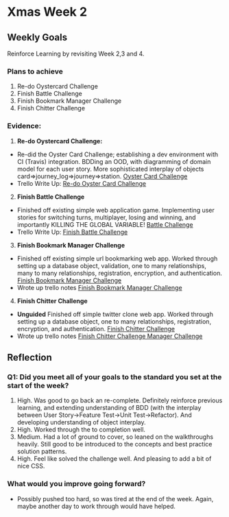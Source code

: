 # Xmas Week 2
## Weekly Goals
Reinforce Learning by revisiting Week 2,3 and 4.

### Plans to achieve

1. Re-do Oystercard Challenge
2. Finish Battle Challenge
3. Finish Bookmark Manager Challenge
2. Finish Chitter Challenge

### Evidence:
1. **Re-do Oystercard Challenge:**

* Re-did the Oyster Card Challenge; establishing a dev environment with CI (Travis) integration. BDDing an OOD, with diagramming of domain model for each user story. More sophisticated interplay of objects card=>journey_log=>journey=>station. [Oyster Card Challenge](https://github.com/chriswhitehouse/oystercard_too)
* Trello Write Up: [Re-do Oyster Card Challenge](https://trello.com/c/SKVY3NMH)

2. **Finish Battle Challenge**

* Finished off existing simple web application game. Implementing user stories for switching turns, multiplayer, losing and winning, and importantly KILLING THE GLOBAL VARIABLE! [Battle Challenge](https://github.com/chriswhitehouse/Battle)
* Trello Write Up: [Finish Battle Challenge](https://trello.com/c/GaDQHHh5)

3. **Finish Bookmark Manager Challenge**

* Finished off existing simple url bookmarking web app. Worked through setting up a database object, validation, one to many relationships, many to many relationships, registration, encryption, and authentication. [Finish Bookmark Manager Challenge](https://github.com/chriswhitehouse/bookmark_manager)
* Wrote up trello notes [Finish Bookmark Manager Challenge](https://trello.com/c/EH1fghOd)

4. **Finish Chitter Challenge**

* **Unguided** Finished off simple twitter clone web app. Worked through setting up a database object, one to many relationships, registration, encryption, and authentication. [Finish Chitter Challenge](https://github.com/chriswhitehouse/chitter-challenge)
* Wrote up trello notes [Finish Chitter Challenge Manager Challenge](https://trello.com/c/09VGJMNy)

## Reflection

### Q1: Did you meet all of your goals to the standard you set at the start of the week?

1. High. Was good to go back an re-complete. Definitely reinforce previous learning, and extending understanding of BDD (with the interplay between User Story->Feature Test->Unit Test->Refactor). And developing understanding of object interplay.
2. High. Worked through the to completion well.
3. Medium. Had a lot of ground to cover, so leaned on the walkthroughs heavily. Still good to be introduced to the concepts and best practice solution patterns.
4. High. Feel like solved the challenge well. And pleasing to add a bit of nice CSS.

### What would you improve going forward?

* Possibly pushed too hard, so was tired at the end of the week. Again, maybe another day to work through would have helped.
